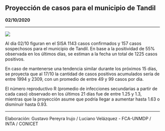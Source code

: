 ## Proyección de casos para el municipio de Tandil

**02/10/2020**

---
![](proyección_tandil.png?raw=true)

Al día 02/10 figuran en el SISA 1143 casos confirmados y 157 casos sospechosos para el municipio de Tandil. En base a la positividad de 55% observada en los últimos días, se estiman a la fecha un total de 1225 casos positivos.

En caso de mantenerse una tendencia similar durante los próximos 15 días, se proyecta que al 17/10 la cantidad de casos positivos acumulados sería de entre 1994 y 2309, con un promedio de entre 49 y 99 casos por día.

El número reproductivo R (promedio de infecciones secundarias a partir de cada caso) observado en los últimos 21 días fue de entre 1.25 y 1.3, mientras que la proyección asume que podría llegar a aumentar hasta 1.63 o disminuir hasta 0.93. 

---

Elaboración: Gustavo Pereyra Irujo / Luciano Velázquez - FCA-UNMDP / INTA / CONICET

